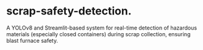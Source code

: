 # scrap-safety-detection.
A YOLOv8 and Streamlit-based system for real-time detection of hazardous materials (especially closed containers) during scrap collection, ensuring blast furnace safety.
